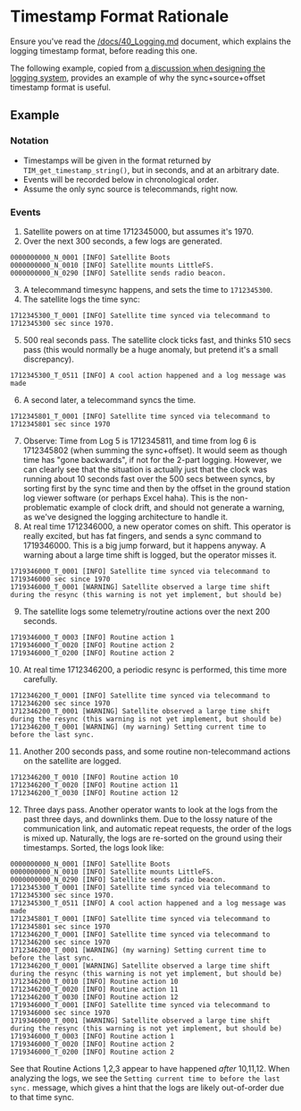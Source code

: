 # Timestamp Format Rationale

Ensure you've read the [/docs/40_Logging.md](/docs/40_Logging.md) document, which explains the logging timestamp format, before reading this one.

The following example, copied from [a discussion when designing the logging system](https://github.com/CalgaryToSpace/CTS-SAT-1-OBC-Firmware/pull/106#discussion_r1685270996), provides an example of why the sync+source+offset timestamp format is useful.

## Example

### Notation
* Timestamps will be given in the format returned by `TIM_get_timestamp_string()`, but in seconds, and at an arbitrary date.
* Events will be recorded below in chronological order.
* Assume the only sync source is telecommands, right now. 

### Events
1. Satellite powers on at time 1712345000, but assumes it's 1970. 
2. Over the next 300 seconds, a few logs are generated.
```
0000000000_N_0001 [INFO] Satellite Boots
0000000000_N_0010 [INFO] Satellite mounts LittleFS.
0000000000_N_0290 [INFO] Satellite sends radio beacon.
```
3. A telecommand timesync happens, and sets the time to `1712345300`.
4. The satellite logs the time sync:
```
1712345300_T_0001 [INFO] Satellite time synced via telecommand to 1712345300 sec since 1970.
```
5. 500 real seconds pass. The satellite clock ticks fast, and thinks 510 secs pass (this would normally be a huge anomaly, but pretend it's a small discrepancy).
```
1712345300_T_0511 [INFO] A cool action happened and a log message was made
```
6. A second later, a telecommand syncs the time.
```
1712345801_T_0001 [INFO] Satellite time synced via telecommand to 1712345801 sec since 1970
```
7. Observe: Time from Log 5 is 1712345811, and time from log 6 is 1712345802 (when summing the sync+offset). It would seem as though time has "gone backwards", if not for the 2-part logging. However, we can clearly see that the situation is actually just that the clock was running about 10 seconds fast over the 500 secs between syncs, by sorting first by the sync time and then by the offset in the ground station log viewer software (or perhaps Excel haha). This is the non-problematic example of clock drift, and should not generate a warning, as we've designed the logging architecture to handle it.
8. At real time 1712346000, a new operator comes on shift. This operator is really excited, but has fat fingers, and sends a sync command to 1719346000. This is a big jump forward, but it happens anyway. A warning about a large time shift is logged, but the operator misses it. 
```
1719346000_T_0001 [INFO] Satellite time synced via telecommand to 1719346000 sec since 1970
1719346000_T_0001 [WARNING] Satellite observed a large time shift during the resync (this warning is not yet implement, but should be)
```
9. The satellite logs some telemetry/routine actions over the next 200 seconds.
```
1719346000_T_0003 [INFO] Routine action 1
1719346000_T_0020 [INFO] Routine action 2
1719346000_T_0200 [INFO] Routine action 2
```
10. At real time 1712346200, a periodic resync is performed, this time more carefully. 
```
1712346200_T_0001 [INFO] Satellite time synced via telecommand to 1712346200 sec since 1970
1712346200_T_0001 [WARNING] Satellite observed a large time shift during the resync (this warning is not yet implement, but should be)
1712346200_T_0001 [WARNING] (my warning) Setting current time to before the last sync.
```
11. Another 200 seconds pass, and some routine non-telecommand actions on the satellite are logged.
```
1712346200_T_0010 [INFO] Routine action 10
1712346200_T_0020 [INFO] Routine action 11
1712346200_T_0030 [INFO] Routine action 12
```
12. Three days pass. Another operator wants to look at the logs from the past three days, and downlinks them. Due to the lossy nature of the communication link, and automatic repeat requests, the order of the logs is mixed up. Naturally, the logs are re-sorted on the ground using their timestamps.  Sorted, the logs look like:

```
0000000000_N_0001 [INFO] Satellite Boots
0000000000_N_0010 [INFO] Satellite mounts LittleFS.
0000000000_N_0290 [INFO] Satellite sends radio beacon.
1712345300_T_0001 [INFO] Satellite time synced via telecommand to 1712345300 sec since 1970.
1712345300_T_0511 [INFO] A cool action happened and a log message was made
1712345801_T_0001 [INFO] Satellite time synced via telecommand to 1712345801 sec since 1970
1712346200_T_0001 [INFO] Satellite time synced via telecommand to 1712346200 sec since 1970
1712346200_T_0001 [WARNING] (my warning) Setting current time to before the last sync.
1712346200_T_0001 [WARNING] Satellite observed a large time shift during the resync (this warning is not yet implement, but should be)
1712346200_T_0010 [INFO] Routine action 10
1712346200_T_0020 [INFO] Routine action 11
1712346200_T_0030 [INFO] Routine action 12
1719346000_T_0001 [INFO] Satellite time synced via telecommand to 1719346000 sec since 1970
1719346000_T_0001 [WARNING] Satellite observed a large time shift during the resync (this warning is not yet implement, but should be)
1719346000_T_0003 [INFO] Routine action 1
1719346000_T_0020 [INFO] Routine action 2
1719346000_T_0200 [INFO] Routine action 2
```

See that Routine Actions 1,2,3 appear to have happened _after_ 10,11,12. When analyzing the logs, we see the `Setting current time to before the last sync.` message, which gives a hint that the logs are likely out-of-order due to that time sync. 
